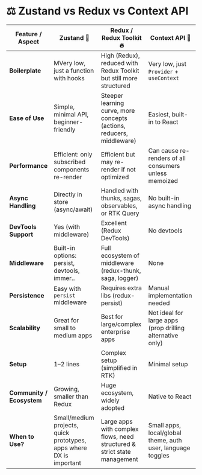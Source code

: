 # ⚖️ Zustand vs Redux vs Context API

| Feature / Aspect          | Zustand 🐻                                                          | Redux / Redux Toolkit 🔥                                                 | Context API 🎯                                              |
| ------------------------- | ------------------------------------------------------------------- | ------------------------------------------------------------------------ | ----------------------------------------------------------- |
| **Boilerplate**           | MVery low, just a function with hooks                               | High (Redux), reduced with Redux Toolkit but still more structured       | Very low, just `Provider` + `useContext`                    |
| **Ease of Use**           | Simple, minimal API, beginner-friendly                              | Steeper learning curve, more concepts (actions, reducers, middleware)    | Easiest, built-in to React                                  |
| **Performance**           | Efficient: only subscribed components re-render                     | Efficient but may re-render if not optimized                             | Can cause re-renders of all consumers unless memoized       |
| **Async Handling**        | Directly in store (async/await)                                     | Handled with thunks, sagas, observables, or RTK Query                    | No built-in async handling                                  |
| **DevTools Support**      | Yes (with middleware)                                               | Excellent (Redux DevTools)                                               | No devtools                                                 |
| **Middleware**            | Built-in options: persist, devtools, immer..                        | Full ecosystem of middleware (redux-thunk, saga, logger)                 | None                                                        |
| **Persistence**           | Easy with `persist` middleware                                      | Requires extra libs (redux-persist)                                      | Manual implementation needed                                |
| **Scalability**           | Great for small to medium apps                                      | Best for large/complex enterprise apps                                   | Not ideal for large apps (prop drilling alternative only)   |
| **Setup**                 | 1–2 lines                                                           | Complex setup (simplified in RTK)                                        | Minimal setup                                               |
| **Community / Ecosystem** | Growing, smaller than Redux                                         | Huge ecosystem, widely adopted                                           | Native to React                                             |
| **When to Use?**          | Small/medium projects, quick prototypes, apps where DX is important | Large apps with complex flows, need structured & strict state management | Small apps, local/global theme, auth user, language toggles |
